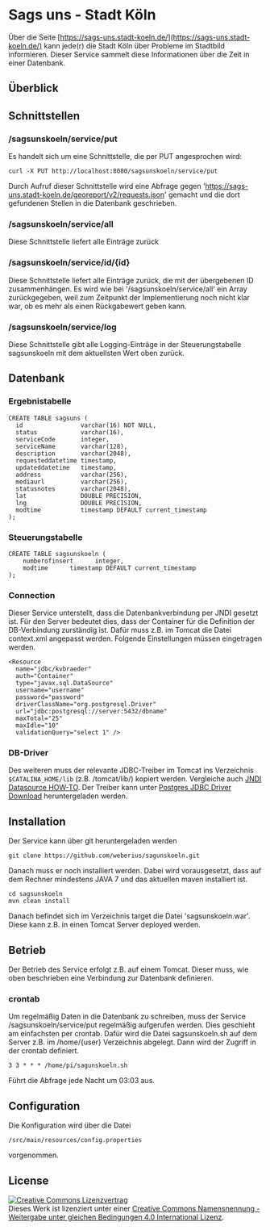 # Sags uns - Stadt Köln

Über die Seite [https://sags-uns.stadt-koeln.de/](https://sags-uns.stadt-koeln.de/) kann jede(r) die Stadt Köln über Probleme im Stadtbild informieren. Dieser Service sammelt diese Informationen über die Zeit in einer Datenbank.

## Überblick

## Schnittstellen

### /sagsunskoeln/service/put

Es handelt sich um eine Schnittstelle, die per PUT angesprochen wird:

    curl -X PUT http://localhost:8080/sagsunskoeln/service/put 
    
Durch Aufruf dieser Schnittstelle wird eine Abfrage gegen 'https://sags-uns.stadt-koeln.de/georeport/v2/requests.json' gemacht und die dort gefundenen Stellen in die Datenbank geschrieben.

### /sagsunskoeln/service/all

Diese Schnittstelle liefert alle Einträge zurück

### /sagsunskoeln/service/id/{id}

Diese Schnittstelle liefert alle Einträge zurück, die mit der übergebenen ID zusammenhängen. Es wird wie bei '/sagsunskoeln/service/all' ein Array zurückgegeben, weil zum Zeitpunkt der Implementierung noch nicht klar war, ob es mehr als einen Rückgabewert geben kann.

### /sagsunskoeln/service/log

Diese Schnittstelle gibt alle Logging-Einträge in der Steuerungstabelle sagsunskoeln mit dem aktuellsten Wert oben zurück.

## Datenbank

### Ergebnistabelle

    CREATE TABLE sagsuns (
      id                varchar(16) NOT NULL,
      status            varchar(16),
      serviceCode       integer,
      serviceName       varchar(128),
      description       varchar(2048),
      requesteddatetime timestamp,
      updateddatetime   timestamp,
      address           varchar(256),
      mediaurl          varchar(256),
      statusnotes       varchar(2048),
      lat               DOUBLE PRECISION,
      lng               DOUBLE PRECISION,
      modtime           timestamp DEFAULT current_timestamp
    );


### Steuerungstabelle

	CREATE TABLE sagsunskoeln (
	    numberofinsert      integer,
	    modtime      timestamp DEFAULT current_timestamp
	);

### Connection

Dieser Service unterstellt, dass die Datenbankverbindung per JNDI gesetzt ist. Für den Server bedeutet dies, dass der Container für die Definition der DB-Verbindung zurständig ist. Dafür muss z.B. im Tomcat die Datei context.xml angepasst werden. Folgende Einstellungen müssen eingetragen werden.

    <Resource 
      name="jdbc/kvbraeder" 
      auth="Container" 
      type="javax.sql.DataSource"
      username="username"
      password="password"
      driverClassName="org.postgresql.Driver"
      url="jdbc:postgresql://server:5432/dbname" 
      maxTotal="25" 
      maxIdle="10"
      validationQuery="select 1" />

### DB-Driver

Des weiteren muss der relevante JDBC-Treiber im Tomcat ins Verzeichnis `$CATALINA_HOME/lib` (z.B. /tomcat/lib/) kopiert werden. Vergleiche auch [JNDI Datasource HOW-TO](https://tomcat.apache.org/tomcat-7.0-doc/jndi-datasource-examples-howto.html). Der Treiber kann unter [Postgres JDBC Driver Download](https://jdbc.postgresql.org/download.html) heruntergeladen werden.  

## Installation

Der Service kann über git heruntergeladen werden

    git clone https://github.com/weberius/sagunskoeln.git
    
Danach muss er noch installiert werden. Dabei wird vorausgesetzt, dass auf dem Rechner mindestens JAVA 7 und das aktuellen maven installiert ist. 

    cd sagsunskoeln
    mvn clean install
    
Danach befindet sich im Verzeichnis target die Datei 'sagsunskoeln.war'. Diese kann z.B. in einen Tomcat Server deployed werden.

## Betrieb

Der Betrieb des Service erfolgt z.B. auf einem Tomcat. Dieser muss, wie oben beschrieben eine Verbindung zur Datenbank definieren.

### crontab

Um regelmäßig Daten in die Datenbank zu schreiben, muss der Service /sagsunskoeln/service/put regelmäßig aufgerufen werden. Dies geschieht am einfachsten per crontab. Dafür wird die Datei sagsunskoeln.sh auf dem Server z.B. im /home/{user} Verzeichnis abgelegt. Dann wird der Zugriff in der crontab definiert.

    3 3 * * * /home/pi/sagunskoeln.sh
    
Führt die Abfrage jede Nacht um 03:03 aus.

## Configuration

Die Konfiguration wird über die Datei

    /src/main/resources/config.properties

vorgenommen.

## License

<a rel="license" href="http://creativecommons.org/licenses/by-sa/4.0/"><img alt="Creative Commons Lizenzvertrag" style="border-width:0" src="https://i.creativecommons.org/l/by-sa/4.0/88x31.png" /></a><br />Dieses Werk ist lizenziert unter einer <a rel="license" href="http://creativecommons.org/licenses/by-sa/4.0/">Creative Commons Namensnennung - Weitergabe unter gleichen Bedingungen 4.0 International Lizenz</a>.

